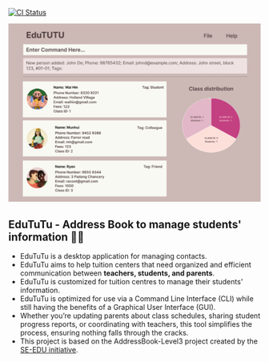 [![CI Status](https://github.com/AY2425S1-CS2103T-T15-2/tp/actions/workflows/gradle.yml/badge.svg)](https://github.com/AY2425S1-CS2103T-T15-2/tp/actions)

![Ui](docs/images/Ui.png)

## EduTuTu - Address Book to manage students' information :man_student:

* EduTuTu is a desktop application for managing contacts.
* EduTuTu aims to help tuition centers that need organized and efficient communication between **teachers, students, and parents**.
* EduTuTu is customized for tuition centres to manage their students' information.
* EduTuTu is optimized for use via a Command Line Interface (CLI) while still having the benefits of a Graphical User Interface (GUI).
* Whether you’re updating parents about class schedules, sharing student progress reports, or coordinating with teachers, this tool simplifies the process, ensuring nothing falls through the cracks.
* This project is based on the AddressBook-Level3 project created by the [SE-EDU initiative](https://se-education.org).

